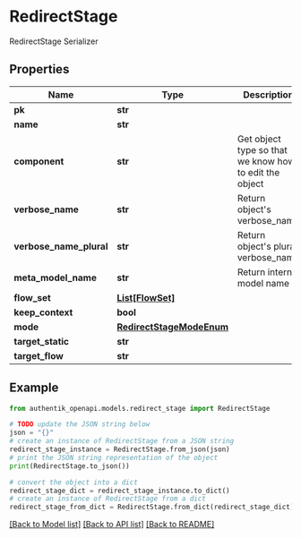 # RedirectStage

RedirectStage Serializer

## Properties

Name | Type | Description | Notes
------------ | ------------- | ------------- | -------------
**pk** | **str** |  | [readonly] 
**name** | **str** |  | 
**component** | **str** | Get object type so that we know how to edit the object | [readonly] 
**verbose_name** | **str** | Return object&#39;s verbose_name | [readonly] 
**verbose_name_plural** | **str** | Return object&#39;s plural verbose_name | [readonly] 
**meta_model_name** | **str** | Return internal model name | [readonly] 
**flow_set** | [**List[FlowSet]**](FlowSet.md) |  | [optional] 
**keep_context** | **bool** |  | [optional] 
**mode** | [**RedirectStageModeEnum**](RedirectStageModeEnum.md) |  | 
**target_static** | **str** |  | [optional] 
**target_flow** | **str** |  | [optional] 

## Example

```python
from authentik_openapi.models.redirect_stage import RedirectStage

# TODO update the JSON string below
json = "{}"
# create an instance of RedirectStage from a JSON string
redirect_stage_instance = RedirectStage.from_json(json)
# print the JSON string representation of the object
print(RedirectStage.to_json())

# convert the object into a dict
redirect_stage_dict = redirect_stage_instance.to_dict()
# create an instance of RedirectStage from a dict
redirect_stage_from_dict = RedirectStage.from_dict(redirect_stage_dict)
```
[[Back to Model list]](../README.md#documentation-for-models) [[Back to API list]](../README.md#documentation-for-api-endpoints) [[Back to README]](../README.md)


